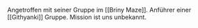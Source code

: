 Angetroffen mit seiner Gruppe im [[Briny Maze]]. Anführer einer [[Githyanki]] Gruppe. Mission ist uns unbekannt.
